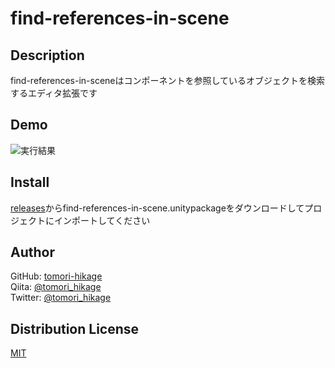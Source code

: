 # find-references-in-scene

## Description

find-references-in-sceneはコンポーネントを参照しているオブジェクトを検索するエディタ拡張です

## Demo

![実行結果]()

## Install

[releases](https://github.com/tomori-hikage/find-references-in-scene/releases)からfind-references-in-scene.unitypackageをダウンロードしてプロジェクトにインポートしてください

## Author

GitHub: [tomori-hikage](https://github.com/tomori-hikage)  
Qiita: [@tomori_hikage](https://qiita.com/tomori_hikage)  
Twitter: [@tomori_hikage](https://twitter.com/tomori_hikage)

## Distribution License

[MIT](https://github.com/tomori-hikage/find-references-in-scene/blob/master/LICENSE)
